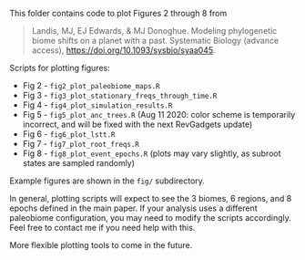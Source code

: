 This folder contains code to plot Figures 2 through 8 from

> Landis, MJ, EJ Edwards, & MJ Donoghue. Modeling phylogenetic biome shifts on a planet with a past. Systematic Biology (advance access), https://doi.org/10.1093/sysbio/syaa045.

Scripts for plotting figures:

- Fig 2 - `fig2_plot_paleobiome_maps.R`
- Fig 3 - `fig3_plot_stationary_freqs_through_time.R`
- Fig 4 - `fig4_plot_simulation_results.R`
- Fig 5 - `fig5_plot_anc_trees.R` (Aug 11 2020: color scheme is temporarily incorrect, and will be fixed with the next RevGadgets update)
- Fig 6 - `fig6_plot_lstt.R`
- Fig 7 - `fig7_plot_root_freqs.R`
- Fig 8 - `fig8_plot_event_epochs.R` (plots may vary slightly, as subroot states are sampled randomly)

Example figures are shown in the `fig/` subdirectory.

In general, plotting scripts will expect to see the 3 biomes, 6 regions, and 8 epochs defined in the main paper. If your analysis uses a different paleobiome configuration, you may need to modify the scripts accordingly. Feel free to contact me if you need help with this.

More flexible plotting tools to come in the future.
